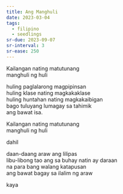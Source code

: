 ```yaml
---
title: Ang Manghuli
date: 2023-03-04
tags:
  - filipino
  - seedlings
sr-due: 2023-09-07
sr-interval: 3
sr-ease: 250
---
```

Kailangan nating matutunang  
manghuli ng huli  

huling paglalarong magpipinsan  
huling klase nating magkakaklase  
huling huntahan nating magkakaibigan  
bago tuluyang lumagay sa tahimik  
ang bawat isa.  

Kailangan nating matutunang  
manghuli ng huli  

dahil  

daan-daang araw ang lilipas  
libu-libong tao ang sa buhay natin ay daraan  
na para bang walang katapusan  
ang bawat bagay sa ilalim ng araw  

kaya  
